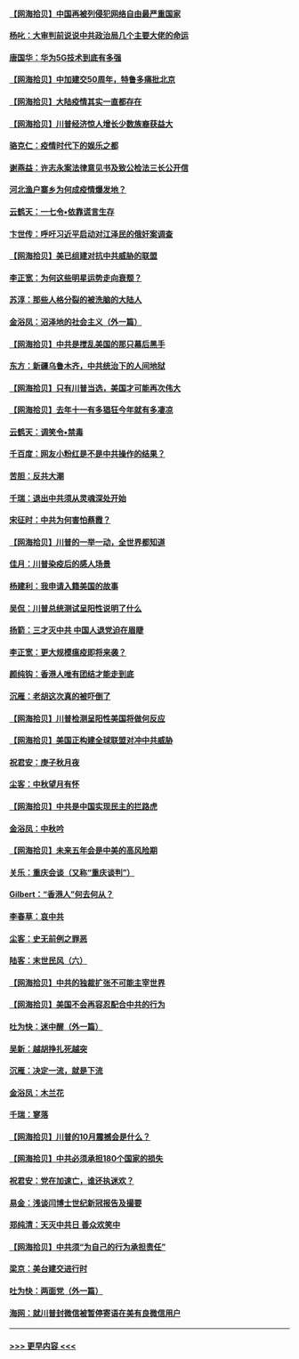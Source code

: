 #### [【网海拾贝】中国再被列侵犯网络自由最严重国家](../pages/nsc993/n12479643.md?t=10162102) 
#### [杨叱：大审判前说说中共政治局几个主要大佬的命运](../pages/nsc993/n12477527.md?t=10162102) 
#### [唐国华：华为5G技术到底有多强](../pages/nsc993/n12477483.md?t=10162102) 
#### [【网海拾贝】中加建交50周年，特鲁多痛批北京](../pages/nsc993/n12476892.md?t=10162102) 
#### [【网海拾贝】大陆疫情其实一直都存在](../pages/nsc993/n12473948.md?t=10162102) 
#### [【网海拾贝】川普经济惊人增长少数族裔获益大](../pages/nsc993/n12471565.md?t=10162102) 
#### [骆克仁：疫情时代下的娱乐之都](../pages/nsc993/n12471312.md?t=10162102) 
#### [谢燕益：许志永案法律意见书及致公检法三长公开信](../pages/nsc993/n12470870.md?t=10162102) 
#### [河北渔户寨乡为何成疫情爆发地？](../pages/nsc993/n12464936.md?t=10162102) 
#### [云鹤天：一七令▪依靠谎言生存](../pages/nsc993/n12470034.md?t=10162102) 
#### [卞世传：呼吁习近平启动对江泽民的俄奸案调查](../pages/nsc993/n12469722.md?t=10162102) 
#### [【网海拾贝】美已组建对抗中共威胁的联盟](../pages/nsc993/n12469018.md?t=10162102) 
#### [李正宽：为何这些明星运势走向衰颓？](../pages/nsc993/n12468730.md?t=10162102) 
#### [苏淳：那些人格分裂的被洗脑的大陆人](../pages/nsc993/n12467858.md?t=10162102) 
#### [金浴凤：沼泽地的社会主义（外一篇）](../pages/nsc993/n12467792.md?t=10162102) 
#### [【网海拾贝】中共是搅乱美国的那只幕后黑手](../pages/nsc993/n12467700.md?t=10162102) 
#### [东方：新疆乌鲁木齐，中共统治下的人间地狱](../pages/nsc993/n12466075.md?t=10162102) 
#### [【网海拾贝】只有川普当选，美国才可能再次伟大](../pages/nsc993/n12466013.md?t=10162102) 
#### [【网海拾贝】去年十一有多猖狂今年就有多凄凉](../pages/nsc993/n12463649.md?t=10162102) 
#### [云鹤天：调笑令▪禁毒](../pages/nsc993/n12462975.md?t=10162102) 
#### [千百度：网友小粉红是不是中共操作的结果？](../pages/nsc993/n12461025.md?t=10162102) 
#### [苦胆：反共大潮](../pages/nsc993/n12459469.md?t=10162102) 
#### [千瑞：退出中共须从灵魂深处开始](../pages/nsc993/n12459437.md?t=10162102) 
#### [宋征时：中共为何害怕蔡霞？](../pages/nsc993/n12459097.md?t=10162102) 
#### [【网海拾贝】川普的一举一动，全世界都知道](../pages/nsc993/n12458825.md?t=10162102) 
#### [佳月：川普染疫后的感人场景](../pages/nsc993/n12456994.md?t=10162102) 
#### [杨建利：我申请入籍美国的故事](../pages/nsc993/n12455635.md?t=10162102) 
#### [吴侃：川普总统测试呈阳性说明了什么](../pages/nsc993/n12451869.md?t=10162102) 
#### [扬箭：三才灭中共 中国人退党迫在眉睫](../pages/nsc993/n12451842.md?t=10162102) 
#### [李正宽：更大规模瘟疫即将来袭？](../pages/nsc993/n12451455.md?t=10162102) 
#### [颜纯钩：香港人唯有团结才能走到底](../pages/nsc993/n12450870.md?t=10162102) 
#### [沉雁：老胡这次真的被吓倒了](../pages/nsc993/n12449796.md?t=10162102) 
#### [【网海拾贝】川普检测呈阳性美国将做何反应](../pages/nsc993/n12449042.md?t=10162102) 
#### [【网海拾贝】美国正构建全球联盟对冲中共威胁](../pages/nsc993/n12446580.md?t=10162102) 
#### [祝君安：庚子秋月夜](../pages/nsc993/n12445870.md?t=10162102) 
#### [尘客：中秋望月有怀](../pages/nsc993/n12444632.md?t=10162102) 
#### [【网海拾贝】中共是中国实现民主的拦路虎](../pages/nsc993/n12443573.md?t=10162102) 
#### [金浴凤：中秋吟](../pages/nsc993/n12441773.md?t=10162102) 
#### [【网海拾贝】未来五年会是中美的高风险期](../pages/nsc993/n12440760.md?t=10162102) 
#### [关乐：重庆会谈（又称“重庆谈判”）](../pages/nsc993/n12437525.md?t=10162102) 
#### [Gilbert：“香港人”何去何从？](../pages/nsc993/n12435894.md?t=10162102) 
#### [李春草：哀中共](../pages/nsc993/n12435874.md?t=10162102) 
#### [尘客：史无前例之罪恶](../pages/nsc993/n12435762.md?t=10162102) 
#### [陆客：末世民风（六）](../pages/nsc993/n12435354.md?t=10162102) 
#### [【网海拾贝】中共的独裁扩张不可能主宰世界](../pages/nsc993/n12435151.md?t=10162102) 
#### [【网海拾贝】美国不会再容忍配合中共的行为](../pages/nsc993/n12433808.md?t=10162102) 
#### [吐为快：迷中醒（外一篇）](../pages/nsc993/n12433585.md?t=10162102) 
#### [吴新：越胡挣扎死越突](../pages/nsc993/n12433562.md?t=10162102) 
#### [沉雁：决定一流，就是下流](../pages/nsc993/n12432128.md?t=10162102) 
#### [金浴凤：木兰花](../pages/nsc993/n12432124.md?t=10162102) 
#### [千瑞：寥落](../pages/nsc993/n12432071.md?t=10162102) 
#### [【网海拾贝】川普的10月震撼会是什么？](../pages/nsc993/n12431624.md?t=10162102) 
#### [【网海拾贝】中共必须承担180个国家的损失](../pages/nsc993/n12428893.md?t=10162102) 
#### [祝君安：党在加速亡，谁还执迷欢？](../pages/nsc993/n12428652.md?t=10162102) 
#### [易金：浅谈闫博士世纪新冠报告及撮要](../pages/nsc993/n12426822.md?t=10162102) 
#### [郑纯清：天灭中共日 善众欢笑中](../pages/nsc993/n12426784.md?t=10162102) 
#### [【网海拾贝】中共须“为自己的行为承担责任”](../pages/nsc993/n12426067.md?t=10162102) 
#### [梁京：美台建交进行时](../pages/nsc993/n12424066.md?t=10162102) 
#### [吐为快：两面党（外一篇）](../pages/nsc993/n12424043.md?t=10162102) 
#### [海网：就川普封微信被暂停寄语在美有良微信用户](../pages/nsc993/n12424021.md?t=10162102) 

----
#### [ >>> 更早内容 <<< ](../indexes/nsc993-earlier.md)
